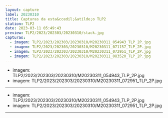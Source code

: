 ```yaml
---
layout: capture
label: 20230310
title: Capturas da esta&ccedil;&atilde;o TLP2
station: TLP2
date: 2023-03-11 05:49:43
preview: TLP2/2023/202303/20230310/stack.jpg
capturas:
  - imagem: TLP2/2023/202303/20230310/M20230311_054943_TLP_2P.jpg
  - imagem: TLP2/2023/202303/20230310/M20230311_071157_TLP_2P.jpg
  - imagem: TLP2/2023/202303/20230310/M20230311_072951_TLP_2P.jpg
  - imagem: TLP2/2023/202303/20230310/M20230311_083520_TLP_2P.jpg
---
```

  - imagem: TLP2/2023/202303/20230310/M20230311_054943_TLP_2P.jpg
  - imagem: TLP2/2023/202303/20230310/M20230311_072951_TLP_2P.jpg
---
  - imagem: TLP2/2023/202303/20230310/M20230311_054943_TLP_2P.jpg
  - imagem: TLP2/2023/202303/20230310/M20230311_072951_TLP_2P.jpg
---
